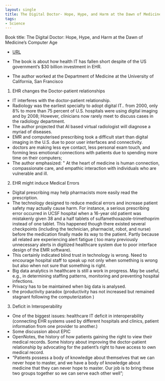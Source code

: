 ```yaml
---
layout: single
title: The Digital Doctor- Hope, Hype, and Harm at the Dawn of Medicine’s Computer Age
tags:
- Science
---
```



Book title: The Digital Doctor: Hope, Hype, and Harm at the Dawn of Medicine’s Computer Age

   
- [URL](https://www.amazon.com/dp/B00TT5I9A0/ref=dp-kindle-redirect?_encoding=UTF8&btkr=1)
- The book is about how health IT has fallen short despite of the US government’s $30 billion investment in EHR. 

- The author worked at the Department of Medicine at the University of California, San Francisco


1. EHR changes the Doctor-patient relationships
- IT interferes with the doctor-patient relationship. 
- Radiology was the earliest specialty to adopt digital IT.. from 2000, only 8% to more than 75 percent of U.S. hospitals  were using digital imaging and by 2008; However, clinicians now rarely meet to discuss cases in the radiology department. 
- The author projected that AI based virtual radiologist will diagnose a myriad of diseases. 
- EMR and computerised prescribing took a difficult start than digital imaging in the U.S. due to poor user interfaces and connectivity.
- doctors are making less eye contact, less personal exam touch, and forming less emotional connections with patients due to spending more time on their computers;  
- The author emphasized: " At the heart of medicine is human connection, compassionate care, and empathic interaction with individuals who are vulnerable and ill.


2. EHR might induce Medical Errors
- Digital prescribing may help pharmacists more easily read the prescription. 
- The technology designed to reduce medical errors and increase patient safety may actually cause harm. For instance, a serious prescribing error occurred in UCSF hospital when a 16-year old patient was mistakenly given 38 and a half tablets of sulfamethoxazole-trimethoprim instead of one tablet. This happened though there existed several checkpoints (including the technician, pharmacist, robot, and nurse) before the medication finally made its way to the patient. Partly because all related are experiencing alert fatigue ( too many previously unnecessary alerts in digitized healthcare system due to  poor interface design of the EMR software). 
- This certainly indicated blind trust in technology is wrong. Need to encourage hospital staff to speak up not only when something is wrong but also when not sure that something is right.
- Big data analytics in healthcare is still a work in progress. May be useful, e.g., in determining staffing patterns, monitoring and preventing hospital infections. 
- Privacy has to be maintained when big data is analysed.
- the productivity paradox (productivity has not increased but remained stagnant following the computerization ) 


3. Deficit in Interoperability
- One of the biggest issues: healthcare IT deficit in interoperability (connecting EHR systems used by different hospitals and clinics, patient information from one provider to another.)
- Some discussion about EPIC 
- OpenNotes, the history of how patients gaining the right to view their medical records. Some history about improving the doctor-patient relationship by advocating for the patient’s right to have access to own  medical record. 
- “Patients possess a body of knowledge about themselves that we can never hope to master, and we have a body of knowledge about medicine that they can never hope to master. Our job is to bring these two groups together so we can serve each other well”; 

